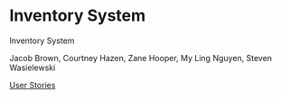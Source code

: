 <h1>Inventory System</h1>
<p>Inventory System</p>
<p>Jacob Brown, Courtney Hazen, Zane Hooper, My Ling Nguyen, Steven Wasielewski </p>
<p><a href="">User Stories</a></p>
